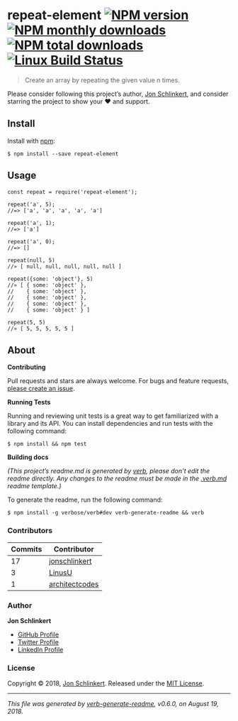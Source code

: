 repeat-element [![NPM version](https://img.shields.io/npm/v/repeat-element.svg?style=flat)](https://www.npmjs.com/package/repeat-element) [![NPM monthly downloads](https://img.shields.io/npm/dm/repeat-element.svg?style=flat)](https://npmjs.org/package/repeat-element) [![NPM total downloads](https://img.shields.io/npm/dt/repeat-element.svg?style=flat)](https://npmjs.org/package/repeat-element) [![Linux Build Status](https://img.shields.io/travis/jonschlinkert/repeat-element.svg?style=flat&label=Travis)](https://travis-ci.org/jonschlinkert/repeat-element)
===============================================================================================================================================================================================================================================================================================================================================================================================================================================================================================================================================================================

> Create an array by repeating the given value n times.

Please consider following this project’s author, [Jon Schlinkert](https://github.com/jonschlinkert), and consider starring the project to show your :heart: and support.

Install
-------

Install with [npm](https://www.npmjs.com/):

    $ npm install --save repeat-element

Usage
-----

    const repeat = require('repeat-element');

    repeat('a', 5);
    //=> ['a', 'a', 'a', 'a', 'a']

    repeat('a', 1);
    //=> ['a']

    repeat('a', 0);
    //=> []

    repeat(null, 5)
    //» [ null, null, null, null, null ]

    repeat({some: 'object'}, 5)
    //» [ { some: 'object' },
    //    { some: 'object' },
    //    { some: 'object' },
    //    { some: 'object' },
    //    { some: 'object' } ]

    repeat(5, 5)
    //» [ 5, 5, 5, 5, 5 ]

About
-----

**Contributing**

Pull requests and stars are always welcome. For bugs and feature requests, [please create an issue](../../issues/new).

**Running Tests**

Running and reviewing unit tests is a great way to get familiarized with a library and its API. You can install dependencies and run tests with the following command:

    $ npm install && npm test

**Building docs**

*(This project’s readme.md is generated by [verb](https://github.com/verbose/verb-generate-readme), please don’t edit the readme directly. Any changes to the readme must be made in the [.verb.md](.verb.md) readme template.)*

To generate the readme, run the following command:

    $ npm install -g verbose/verb#dev verb-generate-readme && verb

### Contributors

<table><thead><tr class="header"><th><strong>Commits</strong></th><th><strong>Contributor</strong></th></tr></thead><tbody><tr class="odd"><td>17</td><td><a href="https://github.com/jonschlinkert">jonschlinkert</a></td></tr><tr class="even"><td>3</td><td><a href="https://github.com/LinusU">LinusU</a></td></tr><tr class="odd"><td>1</td><td><a href="https://github.com/architectcodes">architectcodes</a></td></tr></tbody></table>

### Author

**Jon Schlinkert**

-   [GitHub Profile](https://github.com/jonschlinkert)
-   [Twitter Profile](https://twitter.com/jonschlinkert)
-   [LinkedIn Profile](https://linkedin.com/in/jonschlinkert)

### License

Copyright © 2018, [Jon Schlinkert](https://github.com/jonschlinkert). Released under the [MIT License](LICENSE).

------------------------------------------------------------------------

*This file was generated by [verb-generate-readme](https://github.com/verbose/verb-generate-readme), v0.6.0, on August 19, 2018.*
